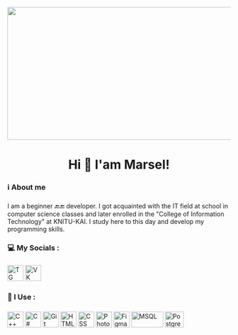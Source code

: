 <br clear="both">

<div align="center">
  <img height="300" width="600" src="https://pic.rutubelist.ru/video/2f/2c/2f2cabd6c0c7a4fec86cd38b6c2a0f98.jpg"  />
</div>

###

<h1 align="center">Hi 👋 I'am Marsel!</h1>

###

<h3 align="left">ℹ  About me</h3>

###

<p align="left">I am a beginner 🔙🔚 developer. I got acquainted with the IT field at school in computer science classes and later enrolled in the "College of Information Technology" at KNITU-KAI. I study here to this day and develop my programming skills.<br>

###

<h3 align="left">💻 My Socials :</h3>

###

<div align="left">
  <a href="https://t.me/IDEhize"><img src="https://okeygeek.ru/wp-content/uploads/2020/08/telegram-2048x2048.png" width="36" height="36" alt="TG" /></a>
  <a href="https://vk.com/idehize"><img src="https://static.tildacdn.com/tild6537-3437-4431-a564-313761616336/vk-ts1623650785.png" width="36" height="36" alt="VK" /></a> 
</div>

###

<h3 align="left">📎 I Use :</h3>


###

<div align="left">
  <img src="https://raw.githubusercontent.com/danielcranney/readme-generator/main/public/icons/skills/cplusplus-colored.svg" width="36" height="36" alt="C++" />
  <img src="https://raw.githubusercontent.com/danielcranney/readme-generator/main/public/icons/skills/csharp-colored.svg" width="36" height="36" alt="C#" />
  <img src="https://raw.githubusercontent.com/danielcranney/readme-generator/main/public/icons/skills/git-colored.svg" width="36" height="36" alt="Git" />
  <img src="https://raw.githubusercontent.com/danielcranney/readme-generator/main/public/icons/skills/html5-colored.svg" width="36" height="36" alt="HTML5" />
  <img src="https://raw.githubusercontent.com/danielcranney/readme-generator/main/public/icons/skills/css3-colored.svg" width="36" height="36" alt="CSS" />
  <img src="https://raw.githubusercontent.com/danielcranney/readme-generator/main/public/icons/skills/photoshop-colored.svg" width="36" height="36" alt="Photoshop" />
  <img src="https://raw.githubusercontent.com/danielcranney/readme-generator/main/public/icons/skills/figma-colored.svg" width="36" height="36" alt="Figma" />
  <img src="https://dc.bmstu.ru/wp-content/uploads/2024/08/Sql_data_base_with_logo.png" width="72" height="36" alt="MSQL" />
  <img src="https://graphql-engine-cdn.hasura.io/learn-hasura/assets/database-postgresql/postgres-logo.png" width="42" height="36" alt="PostgreSQL" />
</div>

###
